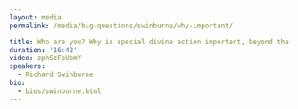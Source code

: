 ```yaml
---
layout: media
permalink: /media/big-questions/swinburne/why-important/

title: Who are you? Why is special divine action important, beyond the mere existence of God?
duration: '16:42'
video: zphSzFpUbmY
speakers:
  - Richard Swinburne
bio:
  - bios/swinburne.html
---
```


